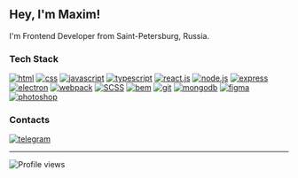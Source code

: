 ## Hey, I'm Maxim!
I'm Frontend Developer from Saint-Petersburg, Russia.

### Tech Stack
[<img src='https://img.shields.io/badge/-HTML-24292e?style=for-the-badge&logo=html5' alt='html'>](https://github.com/topics/html) [<img src='https://img.shields.io/badge/-CSS-24292e?style=for-the-badge&logo=css3' alt='css'>](https://github.com/topics/css) [<img src='https://img.shields.io/badge/-JavaScript-24292e?style=for-the-badge&logo=JavaScript' alt='javascript'>](https://github.com/topics/javascript) [<img src='https://img.shields.io/badge/-TypeScript-24292e?style=for-the-badge&logo=TypeScript' alt='typescript'>](https://github.com/topics/typescript) [<img src='https://img.shields.io/badge/-React.js-24292e?style=for-the-badge&logo=React' alt='react.js'>](https://github.com/topics/reactjs) [<img src='https://img.shields.io/badge/-Node.JS-24292e?style=for-the-badge&logo=Node.js' alt='node.js'>](https://github.com/topics/nodejs) [<img src='https://img.shields.io/badge/-Express.js-24292e?style=for-the-badge&logo=express' alt='express'>](https://github.com/topics/express) [<img src='https://img.shields.io/badge/-Electron.js-24292e?style=for-the-badge&logo=electron' alt='electron'>](https://github.com/topics/electron) [<img src='https://img.shields.io/badge/-webpack-24292e?style=for-the-badge&logo=webpack' alt='webpack'>](https://github.com/topics/webpack) [<img src='https://img.shields.io/badge/-Scss-24292e?style=for-the-badge&logo=sass' alt='SCSS'>](https://github.com/topics/scss) [<img src='https://img.shields.io/badge/-BEM-24292e?style=for-the-badge&logo=bem' alt='bem'>](https://en.bem.info/) [<img src='https://img.shields.io/badge/-git-24292e?style=for-the-badge&logo=Git' alt='git'>](https://github.com/topics/git) [<img src='https://img.shields.io/badge/-mongodb-24292e?style=for-the-badge&logo=mongodb' alt='mongodb'>](https://github.com/topics/mongodb) [<img src='https://img.shields.io/badge/-Figma-24292e?style=for-the-badge&logo=figma' alt='figma'>](https://github.com/topics/figma) [<img src='https://img.shields.io/badge/-Photoshop-24292e?style=for-the-badge&logo=adobe-photoshop' alt='photoshop'>](https://www.adobe.com/products/photoshop.html)

### Contacts
[<img src='https://img.shields.io/badge/-Telegram-24292e?style=for-the-badge&logo=telegram' alt='telegram'>](https://t.me/knstntnv)

---

![Profile views](https://gpvc.arturio.dev/konstantinovmax) 

<!--
**konstantinovmax/konstantinovmax** is a ✨ _special_ ✨ repository because its `README.md` (this file) appears on your GitHub profile.

Here are some ideas to get you started:

- 🔭 I’m currently working on ...
- 🌱 I’m currently learning ...
- 👯 I’m looking to collaborate on ...
- 🤔 I’m looking for help with ...
- 💬 Ask me about ...
- 📫 How to reach me: ...
- 😄 Pronouns: ...
- ⚡ Fun fact: ...
-->
